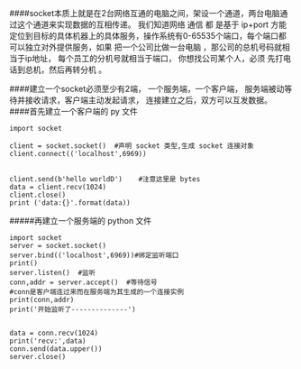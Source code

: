 ####socket本质上就是在2台网络互通的电脑之间，架设一个通道，两台电脑通过这个通道来实现数据的互相传递。 我们知道网络 通信 都 是基于 ip+port 方能定位到目标的具体机器上的具体服务，操作系统有0-65535个端口，每个端口都可以独立对外提供服务，如果 把一个公司比做一台电脑 ，那公司的总机号码就相当于ip地址， 每个员工的分机号就相当于端口， 你想找公司某个人，必须 先打电话到总机，然后再转分机 。

 

####建立一个socket必须至少有2端， 一个服务端，一个客户端， 服务端被动等待并接收请求，客户端主动发起请求， 连接建立之后，双方可以互发数据。
####首先建立一个客户端的 py 文件
```
import socket

client = socket.socket()  #声明 socket 类型,生成 socket 连接对象
client.connect(('localhost',6969))


client.send(b'hello worldD')    #注意这里是 bytes
data = client.recv(1024)
client.close()
print ('data:{}'.format(data))
```
#####再建立一个服务端的 python 文件
```
import socket
server = socket.socket()
server.bind(('localhost',6969))#绑定监听端口
print()
server.listen()  #监听
conn,addr = server.accept()  #等待信号
#conn是客户端连过来而在服务端为其生成的一个连接实例
print(conn,addr)
print('开始监听了--------------')


data = conn.recv(1024)
print('recv:',data)
conn.send(data.upper())
server.close()
```

